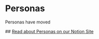 # Personas

Personas have moved

## [Read about Personas on our Notion Site](https://scotent.notion.site/Personas-44dc2e0cb682415194d0f92376f638bd)


